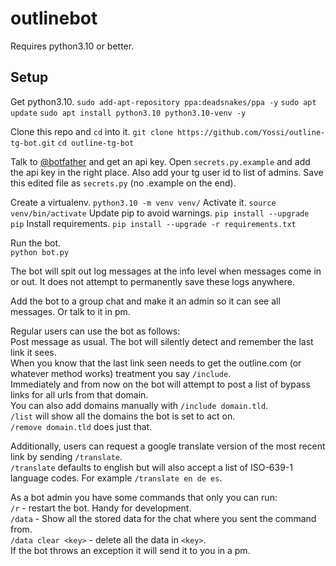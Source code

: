 # outlinebot

Requires python3.10 or better.

## Setup
Get python3.10.
`sudo add-apt-repository ppa:deadsnakes/ppa -y`
`sudo apt update`
`sudo apt install python3.10 python3.10-venv -y`

Clone this repo and `cd` into it.
`git clone https://github.com/Yossi/outline-tg-bot.git`
`cd outline-tg-bot`

Talk to [@botfather](https://t.me/botfather) and get an api key.
Open `secrets.py.example` and add the api key in the right place. Also add your tg user id to list of admins.
Save this edited file as `secrets.py` (no .example on the end).

Create a virtualenv.
`python3.10 -m venv venv/`
Activate it.
`source venv/bin/activate`
Update pip to avoid warnings.
`pip install --upgrade pip`
Install requirements.
`pip install --upgrade -r requirements.txt`

Run the bot.  
`python bot.py`

The bot will spit out log messages at the info level when messages come in or out. It does not attempt to permanently save these logs anywhere.

Add the bot to a group chat and make it an admin so it can see all messages. Or talk to it in pm.

Regular users can use the bot as follows:  
Post message as usual. The bot will silently detect and remember the last link it sees.  
When you know that the last link seen needs to get the outline.com (or whatever method works) treatment you say `/include`.  
Immediately and from now on the bot will attempt to post a list of bypass links for all urls from that domain.  
You can also add domains manually with `/include domain.tld`.  
`/list` will show all the domains the bot is set to act on.  
`/remove domain.tld` does just that.  

Additionally, users can request a google translate version of the most recent link by sending `/translate`.  
`/translate` defaults to english but will also accept a list of ISO-639-1 language codes. For example `/translate en de es`.

As a bot admin you have some commands that only you can run:  
`/r` - restart the bot. Handy for development.  
`/data` - Show all the stored data for the chat where you sent the command from.  
`/data clear <key>` - delete all the data in `<key>`.  
If the bot throws an exception it will send it to you in a pm.
